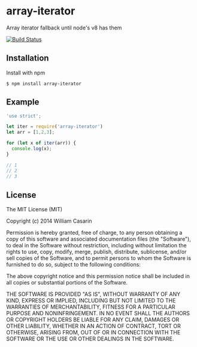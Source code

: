 
# array-iterator

  Array iterator fallback until node's v8 has them

  [![Build Status](https://travis-ci.org/jb55/array-iterator.svg)](https://travis-ci.org/jb55/array-iterator)

## Installation

  Install with npm

    $ npm install array-iterator

## Example

```js
'use strict';

let iter = require('array-iterator')
let arr = [1,2,3];

for (let x of iter(arr)) {
  console.log(x);
}

// 1
// 2
// 3

```

## License

  The MIT License (MIT)

  Copyright (c) 2014 William Casarin

  Permission is hereby granted, free of charge, to any person obtaining a copy
  of this software and associated documentation files (the "Software"), to deal
  in the Software without restriction, including without limitation the rights
  to use, copy, modify, merge, publish, distribute, sublicense, and/or sell
  copies of the Software, and to permit persons to whom the Software is
  furnished to do so, subject to the following conditions:

  The above copyright notice and this permission notice shall be included in
  all copies or substantial portions of the Software.

  THE SOFTWARE IS PROVIDED "AS IS", WITHOUT WARRANTY OF ANY KIND, EXPRESS OR
  IMPLIED, INCLUDING BUT NOT LIMITED TO THE WARRANTIES OF MERCHANTABILITY,
  FITNESS FOR A PARTICULAR PURPOSE AND NONINFRINGEMENT. IN NO EVENT SHALL THE
  AUTHORS OR COPYRIGHT HOLDERS BE LIABLE FOR ANY CLAIM, DAMAGES OR OTHER
  LIABILITY, WHETHER IN AN ACTION OF CONTRACT, TORT OR OTHERWISE, ARISING FROM,
  OUT OF OR IN CONNECTION WITH THE SOFTWARE OR THE USE OR OTHER DEALINGS IN
  THE SOFTWARE.
